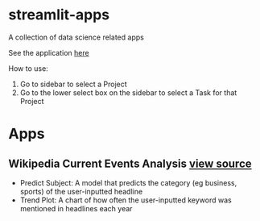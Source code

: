 # streamlit-apps
A collection of data science related apps

See the application [here](https://share.streamlit.io/justinslud/streamlit-apps/main/app.py)

How to use:
1. Go to sidebar to select a Project
2. Go to the lower select box on the sidebar to select a Task for that Project

# Apps

## Wikipedia Current Events Analysis [view source](https://github.com/justinslud/scrape-wikipedia-current-events)
- Predict Subject: A model that predicts the category (eg business, sports) of the user-inputted headline
- Trend Plot: A chart of how often the user-inputted keyword was mentioned in headlines each year